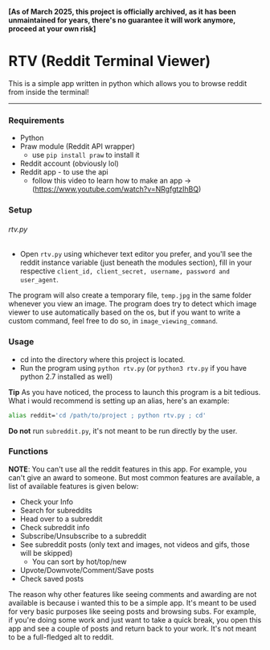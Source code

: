 **[As of March 2025, this project is officially archived, as it has been unmaintained for years, there's no guarantee it will work anymore, proceed at your own risk]**

# RTV (Reddit Terminal Viewer)

This is a simple app written in python which allows you to browse reddit from inside the terminal!

---
### Requirements
- Python
- Praw module (Reddit API wrapper) 
    - use `pip install praw` to install it
- Reddit account (obviously lol)
- Reddit app - to use the api
    - follow this video to learn how to make an app -> (https://www.youtube.com/watch?v=NRgfgtzIhBQ)

### Setup

###### rtv.py
- Open `rtv.py` using whichever text editor you prefer, and you'll see the reddit instance variable (just beneath the modules section), fill in your respective `client_id, client_secret, username, password and user_agent`.

The program will also create a temporary file, `temp.jpg` in the same folder whenever you view an image. The program does try to detect which image viewer to use automatically based on the os, but if you want to write a custom command, feel free to do so, in `image_viewing_command`.

### Usage 
- cd into the directory where this project is located.
- Run the program using `python rtv.py` (or `python3 rtv.py` if you have python 2.7 installed as well)

**Tip** As you have noticed, the process to launch this program is a bit tedious. What i would recommend is setting up an alias, here's an example:
```bash
alias reddit='cd /path/to/project ; python rtv.py ; cd'
```

**Do not** run `subreddit.py`, it's not meant to be run directly by the user.

### Functions
**NOTE**: You can't use all the reddit features in this app. For example, you can't give an award to someone. But most common features are available, a list of available features is given below:

- Check your Info
- Search for subreddits
- Head over to a subreddit
- Check subreddit info
- Subscribe/Unsubscribe to a subreddit
- See subreddit posts (only text and images, not videos and gifs, those will be skipped)
    - You can sort by hot/top/new
- Upvote/Downvote/Comment/Save posts
- Check saved posts

The reason why other features like seeing comments and awarding are not available is because i wanted this to be a simple app. It's meant to be used for very basic purposes like seeing posts and browsing subs. For example, if you're doing some work and just want to take a quick break, you open this app and see a couple of posts and return back to your work. It's not meant to be a full-fledged alt to reddit.
